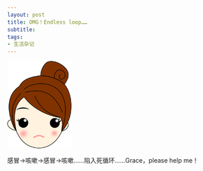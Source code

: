 ```yaml
---
layout: post
title: OMG！Endless loop…… 
subtitle: 
tags:
- 生活杂记
---
```


![](/img/bugaoxingaimeili119901.png)

感冒->咳嗽->感冒->咳嗽……陷入死循环……Grace，please help me！


